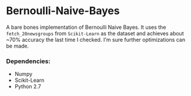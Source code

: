 # Bernoulli-Naive-Bayes
A bare bones implementation of Bernoulli Naive Bayes. It uses the `fetch_20newsgroups` from `Scikit-Learn` as the dataset and achieves about ~70% accuracy the last time I checked. I'm sure further optimizations can be made.

### Dependencies:
  - Numpy
  - Scikit-Learn
  - Python 2.7

